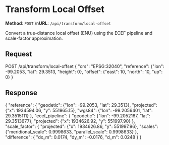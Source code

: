 # Transform Local Offset

**Method**: `POST`  \n**URL**: `/api/transform/local-offset`

Convert a true-distance local offset (ENU) using the ECEF pipeline and scale-factor approximation.

## Request
POST /api/transform/local-offset
{
  "crs": "EPSG:32040",
  "reference": {"lon": -99.2053, "lat": 29.3513, "height": 0},
  "offset": {"east": 10, "north": 10, "up": 0}
}

## Response
{
  "reference": {
    "geodetic": {"lon": -99.2053, "lat": 29.3513},
    "projected": {"x": 1934594.06, "y": 551965.15},
    "wgs84": {"lon": -99.2056401, "lat": 29.3515111}
  },
  "ecef_pipeline": {
    "geodetic": {"lon": -99.2052167, "lat": 29.3513677},
    "projected": {"x": 1934626.92, "y": 551997.90}
  },
  "scale_factor": {
    "projected": {"x": 1934626.86, "y": 551997.96},
    "scales": {"meridional_scale": 0.9998633, "parallel_scale": 0.9998633}
  },
  "difference": {
    "dx_m": 0.0174,
    "dy_m": -0.0176,
    "d_m": 0.0248
  }
}
